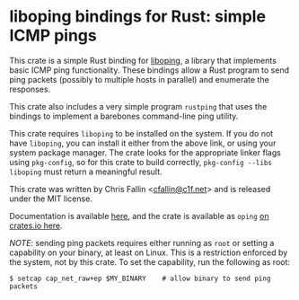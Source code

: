 liboping bindings for Rust: simple ICMP pings
=============================================

This crate is a simple Rust binding for [liboping](http://noping.cc/), a
library that implements basic ICMP ping functionality. These bindings allow a
Rust program to send ping packets (possibly to multiple hosts in parallel) and
enumerate the responses.

This crate also includes a very simple program `rustping` that uses the
bindings to implement a barebones command-line ping utility.

This crate requires `liboping` to be installed on the system. If you do not
have `liboping`, you can install it either from the above link, or using your
system package manager. The crate looks for the appropriate linker flags using
`pkg-config`, so for this crate to build correctly, `pkg-config --libs
liboping` must return a meaningful result.

This crate was written by Chris Fallin &lt;cfallin@c1f.net&gt; and is released
under the MIT license.

Documentation is available [here](https://cfallin.github.io/rust-oping/oping/),
and the crate is available as `oping`
[on crates.io here](https://crates.io/crates/oping/).

*NOTE*: sending ping packets requires either running as `root` or setting a
capability on your binary, at least on Linux. This is a restriction enforced by
the system, not by this crate. To set the capability, run the following as
root:

    $ setcap cap_net_raw+ep $MY_BINARY    # allow binary to send ping packets
